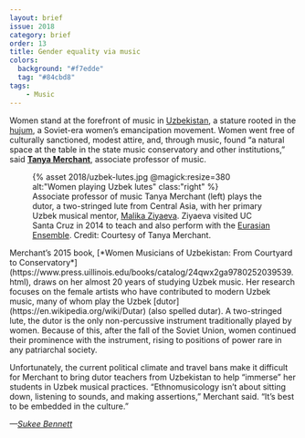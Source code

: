 ```yaml
---
layout: brief
issue: 2018
category: brief
order: 13
title: Gender equality via music
colors:
  background: "#f7edde"
  tag: "#84cbd8"
tags:
    - Music 
---
```

Women stand at the forefront of music in [Uzbekistan](https://en.wikipedia.org/wiki/Uzbekistan), a stature rooted in the [hujum](https://en.wikipedia.org/wiki/Hujum), a Soviet-era women’s emancipation movement. Women went free of culturally sanctioned, modest attire, and, through music, found “a natural space at the table in the state music conservatory and other institutions,” said [**Tanya Merchant**](http://music.ucsc.edu/faculty/tanya-merchant), associate professor of music.
<figure>
{% asset 2018/uzbek-lutes.jpg @magick:resize=380 alt:"Women playing Uzbek lutes" class:"right" %}
<figcaption>Associate professor of music Tanya Merchant (left) plays the dutor, a two-stringed lute from Central Asia, with her primary Uzbek musical mentor, <a href="https://www.facebook.com/SilkRoadHouse/posts/631096380307134">Malika Ziyaeva</a>. Ziyaeva visited UC Santa Cruz in 2014 to teach and also perform with the <a href="http://music.ucsc.edu/ensembles/eurasian-ensemble">Eurasian Ensemble</a>. Credit: Courtesy of Tanya Merchant.</figcaption>
</figure>
Merchant’s 2015 book, [*Women Musicians of Uzbekistan: From Courtyard to Conservatory*](https://www.press.uillinois.edu/books/catalog/24qwx2ga9780252039539.html), draws on her almost 20 years of studying Uzbek music. Her research focuses on the female artists who have contributed to modern Uzbek music, many of whom play the Uzbek [dutor](https://en.wikipedia.org/wiki/Dutar) (also spelled dutar). A two-stringed lute, the dutor is the only non-percussive instrument traditionally played by women. Because of this, after the fall of the Soviet Union, women continued their prominence with the instrument, rising to positions of power rare in any patriarchal society.

Unfortunately, the current political climate and travel bans make it difficult for Merchant to bring dutor teachers from Uzbekistan to help “immerse” her students in Uzbek musical practices. “Ethnomusicology isn’t about sitting down, listening to sounds, and making assertions,” Merchant said. “It’s best to be embedded in the culture.”

*—[Sukee Bennett](https://sukee.net/)*
